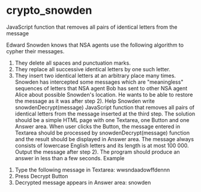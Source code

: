 # crypto_snowden
JavaScript function that removes all pairs of identical letters from the message


Edward Snowden knows that NSA agents use the following algorithm to cypher their messages.
1) They delete all spaces and punctuation marks.
2) They replace all successive identical letters by one such letter.
3) They insert two identical letters at an arbitrary place many times.
Snowden has intercepted some messages which are "meaningless" sequences of letters that
NSA agent Bob has sent to other NSA agent Alice about possible Snowden's location. He wants
to be able to restore the message as it was after step 2). Help Snowden write
snowdenDecrypt(message) JavaScript function that removes all pairs of identical letters from
the message inserted at the third step.
The solution should be a simple HTML page with one Textarea, one Button and one Answer
area. When user clicks the Button, the message entered in Textarea should be processed by
snowdenDecrypt(message) function and the result should be displayed in Answer area. The
message always consists of lowercase English letters and its length is at most 100 000. Output
the message after step 2). The program should produce an answer in less than a few seconds.
Example
1. Type the following message in Textarea: wwsndaadowffdennn
2. Press Decrypt Button
3. Decrypted message appears in Answer area: snowden
